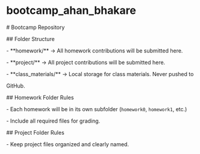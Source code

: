 # bootcamp\_ahan\_bhakare



\# Bootcamp Repository

\## Folder Structure

\- \*\*homework/\*\* → All homework contributions will be submitted here.

\- \*\*project/\*\* → All project contributions will be submitted here.

\- \*\*class\_materials/\*\* → Local storage for class materials. Never pushed to

GitHub.

\## Homework Folder Rules

\- Each homework will be in its own subfolder (`homework0`, `homework1`, etc.)

\- Include all required files for grading.

\## Project Folder Rules

\- Keep project files organized and clearly named.

